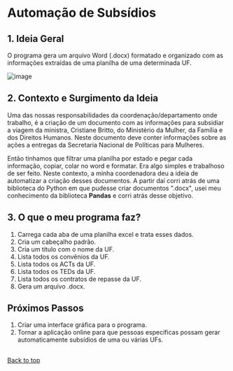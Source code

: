 # Automação de Subsídios

## 1. Ideia Geral

O programa gera um arquivo Word (.docx) formatado e organizado com as informações extraídas de uma planilha de uma determinada UF.

![image](https://user-images.githubusercontent.com/97196457/179800622-5fc2d2fb-b05d-41a5-bbb9-c2b4bb24b4ee.png)

## 2. Contexto e Surgimento da Ideia

Uma das nossas responsabilidades da coordenação/departamento onde trabalho, é a criação de um documento com as informações para subsidiar a viagem da ministra, Cristiane Britto, do Ministério da Mulher, da Família e dos Direitos Humanos. Neste documento deve conter informações sobre as ações a entregas da Secretaria Nacional de Políticas para Mulheres. 

Então tinhamos que filtrar uma planilha por estado e pegar cada informação, copiar, colar no word e formatar. Era algo simples e trabalhoso de ser feito. Neste contexto, a minha coordenadora deu a ideia de automatizar a criação desses documentos. A partir daí corri atrás de uma biblioteca do Python em que pudesse criar documentos ".docx", usei meu conhecimento da biblioteca **Pandas** e corri atrás desse objetivo.

## 3. O que o meu programa faz?
1. Carrega cada aba de uma planilha excel e trata esses dados.
2. Cria um cabeçalho padrão.
3. Cria um título com o nome da UF.
4. Lista todos os convênios da UF.
5. Lista todos os ACTs da UF.
6. Lista todos os TEDs da UF.
7. Lista todos os contratos de repasse da UF.
8. Gera um arquivo .docx.

## Próximos Passos

1. Criar uma interface gráfica para o programa.
2. Tornar a aplicação online para que pessoas específicas possam gerar automaticamente subsídios de uma ou várias UFs.

##

<a href="#top">Back to top</a>
